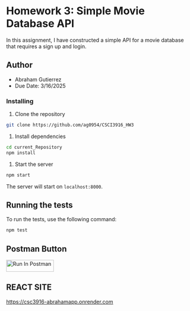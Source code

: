 # Homework 3: Simple Movie Database API

In this assignment, I have constructed a simple API for a movie database that requires a sign up and login.

## Author
- Abraham Gutierrez
- Due Date: 3/16/2025

### Installing

1. Clone the repository
```zsh
git clone https://github.com/ag0954/CSCI3916_HW3
```

1. Install dependencies
```zsh
cd current_Repository
npm install
```

1. Start the server
```zsh
npm start
```

The server will start on `localhost:8000`.

## Running the tests

To run the tests, use the following command:

```bash
npm test
```

## Postman Button

[<img src="https://run.pstmn.io/button.svg" alt="Run In Postman" style="width: 128px; height: 32px;">](https://app.getpostman.com/run-collection/41591718-434087f5-dd9a-4e6e-8a60-c9816155e261?action=collection%2Ffork&source=rip_markdown&collection-url=entityId%3D41591718-434087f5-dd9a-4e6e-8a60-c9816155e261%26entityType%3Dcollection%26workspaceId%3D01844ba1-5b74-48d1-a6fc-09d6dac43dcb#?env%5BGutierrez_HW3%5D=W3sia2V5IjoiSldUIiwidmFsdWUiOiIiLCJlbmFibGVkIjp0cnVlLCJ0eXBlIjoiZGVmYXVsdCIsInNlc3Npb25WYWx1ZSI6IkpXVC4uLiIsImNvbXBsZXRlU2Vzc2lvblZhbHVlIjoiSldUIGV5SmhiR2NpT2lKSVV6STFOaUlzSW5SNWNDSTZJa3BYVkNKOS5leUpwWkNJNklqWTNaR0UwTkRVNVptSTVNMlU0T1RJd1pEYzNObVJsWlNJc0luVnpaWEp1WVcxbElqb2lhbTlvYmk1a2IyVkFaMjFoYVd3dVkyOXRJaXdpYVdGMElqb3hOelF5TXpVNE1ERXdMQ0psZUhBaU9qRTNOREl6TmpFMk1UQjkuNmFsdldMTHVEM3Vpb251a0tmam1UNDBOd1Mxa0YtS0pLYlphdkhYVC1jdyIsInNlc3Npb25JbmRleCI6MH1d)




## REACT SITE

https://csc3916-abrahamapp.onrender.com
